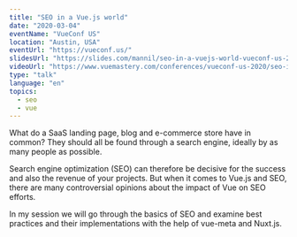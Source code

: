 ```yaml
---
title: "SEO in a Vue.js world"
date: "2020-03-04"
eventName: "VueConf US"
location: "Austin, USA"
eventUrl: "https://vueconf.us/"
slidesUrl: "https://slides.com/mannil/seo-in-a-vuejs-world-vueconf-us-2020/"
videoUrl: "https://www.vuemastery.com/conferences/vueconf-us-2020/seo-in-a-vue-js-world"
type: "talk"
language: "en"
topics:
  - seo
  - vue
---
```

What do a SaaS landing page, blog and e-commerce store have in common? They should all be found
through a search engine, ideally by as many people as possible.

Search engine optimization (SEO) can therefore be decisive for the success and also the revenue of your projects. But when it comes to Vue.js and SEO, there are many controversial opinions about the impact of Vue on SEO efforts.

In my session we will go through the basics of SEO and examine best practices and their implementations with the help of vue-meta and Nuxt.js.
